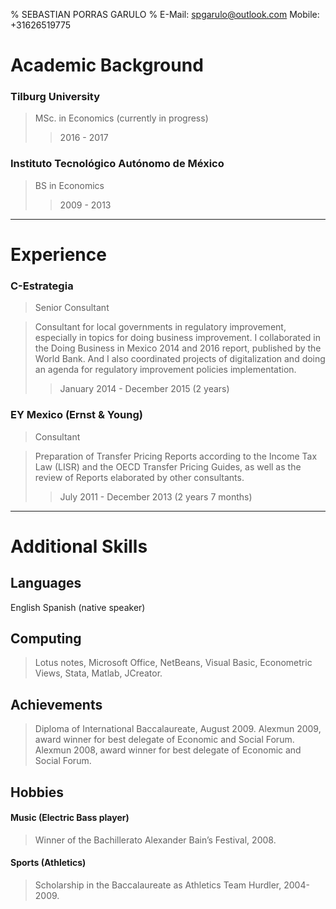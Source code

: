 % SEBASTIAN PORRAS GARULO
% E-Mail: spgarulo@outlook.com         Mobile: +31626519775

Academic Background
=======


### Tilburg University

> MSc. in Economics (currently in progress)
>> 2016 - 2017

### Instituto Tecnológico Autónomo de México

> BS in Economics
>> 2009 - 2013

- - -

Experience
==========


### C-Estrategia

> Senior Consultant
 
> Consultant for local governments in regulatory improvement, especially in topics for doing business improvement. I collaborated in the Doing Business in Mexico 2014 and 2016 report, published by the World Bank. And I also coordinated projects of digitalization and doing an agenda for regulatory improvement policies implementation.
>> January 2014 - December 2015 (2 years)

### EY Mexico (Ernst & Young)

> Consultant 

> Preparation of Transfer Pricing Reports according to the Income Tax Law (LISR) and the OECD Transfer Pricing Guides, as well as the review of Reports elaborated by other consultants. 
>> July 2011 - December 2013 (2 years 7 months)

- - -

Additional Skills
=================


## Languages

English
Spanish (native speaker)

## Computing

> Lotus notes, Microsoft Office, NetBeans, Visual Basic, Econometric Views, Stata, Matlab, JCreator.

## Achievements

> Diploma of International Baccalaureate, August 2009.
> Alexmun 2009, award winner for best delegate of Economic and Social Forum.
> Alexmun 2008, award winner for best delegate of Economic and Social Forum.

## Hobbies

#### Music (Electric Bass player)
> Winner of the Bachillerato Alexander Bain’s Festival, 2008.

#### Sports (Athletics)
> Scholarship in the Baccalaureate as Athletics Team Hurdler, 2004-2009.





